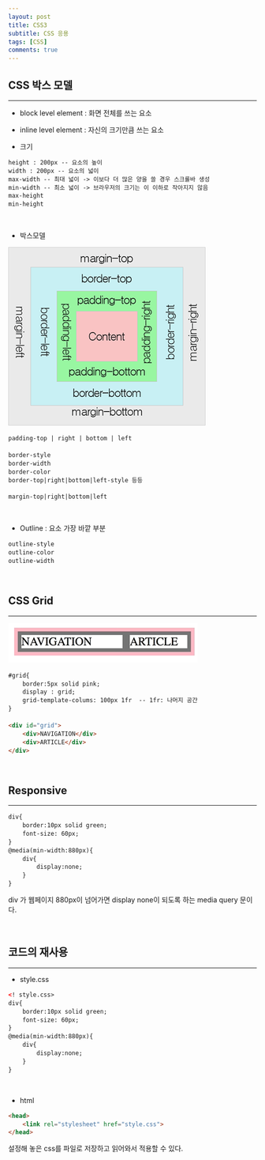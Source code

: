 ```yaml
---
layout: post
title: CSS3
subtitle: CSS 응용
tags: [CSS]
comments: true
---
```


## CSS 박스 모델

---

- block level element : 화면 전체를 쓰는 요소
- inline level element : 자신의 크기만큼 쓰는 요소

- 크기

```html
height : 200px -- 요소의 높이
width : 200px -- 요소의 넓이
max-width -- 최대 넓이 -> 이보다 더 많은 양을 쓸 경우 스크롤바 생성
min-width -- 최소 넓이 -> 브라우저의 크기는 이 이하로 작아지지 않음
max-height 
min-height
```

<br>

- 박스모델

![1%E1%84%8B%E1%85%B5%E1%86%AF%E1%84%8E%E1%85%A1%204d390f590d164869ab436010784159b2/Untitled.png](/assets/img/CSS1.png)


```html
padding-top | right | bottom | left

border-style
border-width
border-color
border-top|right|bottom|left-style 등등

margin-top|right|bottom|left
```

<br>

- Outline : 요소 가장 바깥 부분

```html
outline-style
outline-color
outline-width
```

<br>

## CSS Grid

---

![1%E1%84%8B%E1%85%B5%E1%86%AF%E1%84%8E%E1%85%A1%204d390f590d164869ab436010784159b2/Untitled%201.png](/assets/img/CSS2.png)

```html
#grid{
	border:5px solid pink;
	display : grid;
	grid-template-colums: 100px 1fr  -- 1fr: 나머지 공간
}

<div id="grid">
	<div>NAVIGATION</div>
	<div>ARTICLE</div>
</div>
```

<br>

## Responsive

---

```html
div{
	border:10px solid green;
	font-size: 60px;
}
@media(min-width:880px){
	div{
		display:none;
	}
}
```

div 가 웹페이지 880px이 넘어가면 display none이 되도록 하는 media query 문이다.

<br>

## 코드의 재사용

---

- style.css

```html
<! style.css>
div{
	border:10px solid green;
	font-size: 60px;
}
@media(min-width:880px){
	div{
		display:none;
	}
}
```

<br>

- html

```html
<head>
	<link rel="stylesheet" href="style.css">
</head>
```

설정해 놓은 css를 파일로 저장하고 읽어와서 적용할 수 있다.